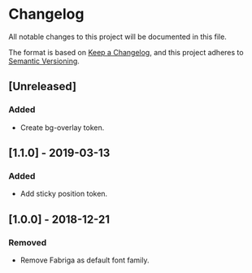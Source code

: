 # Changelog
All notable changes to this project will be documented in this file.

The format is based on [Keep a Changelog](https://keepachangelog.com/en/1.0.0/),
and this project adheres to [Semantic Versioning](https://semver.org/spec/v2.0.0.html).

## [Unreleased]

### Added
- Create bg-overlay token.

## [1.1.0] - 2019-03-13
### Added
- Add sticky position token.

## [1.0.0] - 2018-12-21

### Removed

- Remove Fabriga as default font family.
